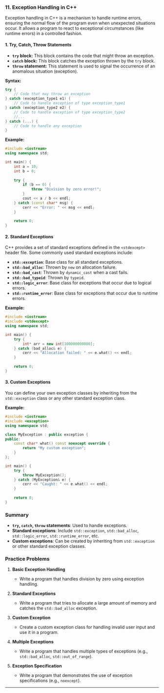 ### 11. **Exception Handling in C++**

Exception handling in C++ is a mechanism to handle runtime errors, ensuring the normal flow of the program even when unexpected situations occur. It allows a program to react to exceptional circumstances (like runtime errors) in a controlled fashion.

#### 1. **Try, Catch, Throw Statements**

- **`try` block:** This block contains the code that might throw an exception.
- **`catch` block:** This block catches the exception thrown by the `try` block.
- **`throw` statement:** This statement is used to signal the occurrence of an anomalous situation (exception).

**Syntax:**
```cpp
try {
    // Code that may throw an exception
} catch (exception_type1 e1) {
    // Code to handle exception of type exception_type1
} catch (exception_type2 e2) {
    // Code to handle exception of type exception_type2
    //...
} catch (...) {
    // Code to handle any exception
}
```

**Example:**
```cpp
#include <iostream>
using namespace std;

int main() {
    int a = 10;
    int b = 0;
    
    try {
        if (b == 0) {
            throw "Division by zero error!";
        }
        cout << a / b << endl;
    } catch (const char* msg) {
        cerr << "Error: " << msg << endl;
    }
    
    return 0;
}
```

#### 2. **Standard Exceptions**

C++ provides a set of standard exceptions defined in the `<stdexcept>` header file. Some commonly used standard exceptions include:

- **`std::exception`**: Base class for all standard exceptions.
- **`std::bad_alloc`**: Thrown by `new` on allocation failure.
- **`std::bad_cast`**: Thrown by `dynamic_cast` when a cast fails.
- **`std::bad_typeid`**: Thrown by `typeid`.
- **`std::logic_error`**: Base class for exceptions that occur due to logical errors.
- **`std::runtime_error`**: Base class for exceptions that occur due to runtime errors.

**Example:**
```cpp
#include <iostream>
#include <stdexcept>
using namespace std;

int main() {
    try {
        int* arr = new int[100000000000];
    } catch (bad_alloc& e) {
        cerr << "Allocation failed: " << e.what() << endl;
    }
    
    return 0;
}
```

#### 3. **Custom Exceptions**

You can define your own exception classes by inheriting from the `std::exception` class or any other standard exception class.

**Example:**
```cpp
#include <iostream>
#include <exception>
using namespace std;

class MyException : public exception {
public:
    const char* what() const noexcept override {
        return "My custom exception";
    }
};

int main() {
    try {
        throw MyException();
    } catch (MyException& e) {
        cerr << "Caught: " << e.what() << endl;
    }
    
    return 0;
}
```

### Summary

- **`try`, `catch`, `throw` statements**: Used to handle exceptions.
- **Standard exceptions**: Include `std::exception`, `std::bad_alloc`, `std::logic_error`, `std::runtime_error`, etc.
- **Custom exceptions**: Can be created by inheriting from `std::exception` or other standard exception classes.

### Practice Problems

1. **Basic Exception Handling**
   - Write a program that handles division by zero using exception handling.

2. **Standard Exceptions**
   - Write a program that tries to allocate a large amount of memory and catches the `std::bad_alloc` exception.

3. **Custom Exception**
   - Create a custom exception class for handling invalid user input and use it in a program.

4. **Multiple Exceptions**
   - Write a program that handles multiple types of exceptions (e.g., `std::bad_alloc`, `std::out_of_range`).

5. **Exception Specification**
   - Write a program that demonstrates the use of exception specifications (e.g., `noexcept`).

---